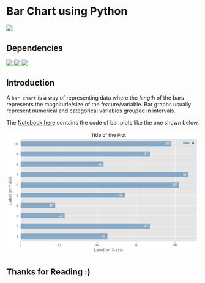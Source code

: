 # Bar Chart using Python

![](http://ForTheBadge.com/images/badges/made-with-python.svg)

## Dependencies

![](https://img.shields.io/badge/jupyter-6.2.0-ff7a05?style=for-the-badge&logo=Jupyter)
![](https://img.shields.io/badge/pandas-1.2.3-150458?style=for-the-badge&logo=pandas)
![](https://img.shields.io/badge/matplotlib-3.3.4-224099?style=for-the-badge)

## Introduction

A `bar chart` is a way of representing data where the *length* of the bars represents the magnitude/size of the feature/variable. Bar graphs usually represent numerical and categorical variables grouped in intervals. 

The [Notebook here](Notebook.ipynb) contains the code of bar plots like the one shown below.

![](img.png)

## Thanks for Reading :)